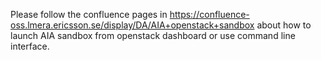 Please follow the confluence pages in https://confluence-oss.lmera.ericsson.se/display/DA/AIA+openstack+sandbox about how to launch AIA sandbox from openstack dashboard or use command line interface.

